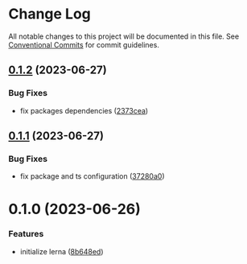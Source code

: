 # Change Log

All notable changes to this project will be documented in this file.
See [Conventional Commits](https://conventionalcommits.org) for commit guidelines.

## [0.1.2](https://github.com/ajkl2533/monorepo-example/compare/vite-footer@0.1.1...vite-footer@0.1.2) (2023-06-27)

### Bug Fixes

- fix packages dependencies ([2373cea](https://github.com/ajkl2533/monorepo-example/commit/2373cea2bc892a13ba56c1a3db044199a09fdc6d))

## [0.1.1](https://github.com/ajkl2533/monorepo-example/compare/vite-footer@0.1.0...vite-footer@0.1.1) (2023-06-27)

### Bug Fixes

- fix package and ts configuration ([37280a0](https://github.com/ajkl2533/monorepo-example/commit/37280a04cfc208df31d5369e662a8fcd769c17d2))

# 0.1.0 (2023-06-26)

### Features

- initialize lerna ([8b648ed](https://github.com/ajkl2533/monorepo-example/commit/8b648eda1cab9629c152638fad26f364b85b6731))
